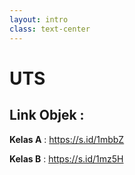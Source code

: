 ```yaml
---
layout: intro
class: text-center
---
```


# UTS

## Link Objek :

**Kelas A** : https://s.id/1mbbZ

**Kelas B** : https://s.id/1mz5H
